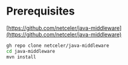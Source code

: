 # Prerequisites

[https://github.com/netceler/java-middleware](https://github.com/netceler/java-middleware)

```bash
gh repo clone netceler/java-middleware
cd java-middleware
mvn install
```

